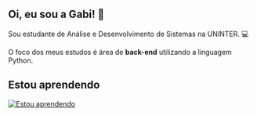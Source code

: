 ## Oi, eu sou a Gabi! 👋

Sou estudante de Análise e Desenvolvimento de Sistemas na UNINTER. 💻

O foco dos meus estudos é área de **back-end** utilizando a linguagem Python.

## Estou aprendendo

[![Estou aprendendo](https://skillicons.dev/icons?i=python,java,mysql,git,linux)](https://skillicons.dev)

